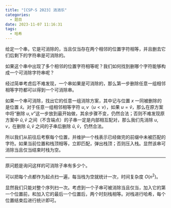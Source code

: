```yaml
---
title: "[CSP-S 2023] 消消乐"
categories:
  - 题目
date: 2023-11-07 11:16:31
tags:
  - 哈希
---
```

给定一个串，它是可消除的，当且仅当存在两个相邻的位置字符相等，并且删去它们后剩下的字符串是可消除的。

如果这个串中出现了多个相邻的位置字符相等呢？我们如何找到删哪个字符能够构成一个可消除字符串呢？

经过简单考虑后不难发现，一个串如果是可消除的，那么第一步删除任意一组相邻相等字符都可以得到一个可消除串。

如果一个串可消除，找出它的任意一组消除方案，其中记与位置 $x$ 一同被删除的是位置 $\hat x$。对于任意一组相邻相等字符 $u,v$（$u<v$），如果 $u=\hat v$，那么在原方案中将“删除 $u,v$”这一步放到最开始做，其余步骤不变，仍然合法；否则不难发现原方案中 $\hat u,\hat v$ 之间（不含端点）的子串一定是内部相互配对，那么我们先消除 $u,v$，在删除 $\hat u,\hat v$ 之间的子串后删除 $\hat u,\hat v$，仍然合法。

所以我们从前往后考察每个位置，并维护一个栈表示已经做完的前缀中未被匹配的字符。如果当前位置和栈顶相等，立即匹配，弹出栈顶；否则压入栈。显然该串可消除当且仅当结束时栈为空。

---

原问题是询问这样的可消除子串有多少个。

可以把每个点都作为起点扫一遍，每当栈为空就统计一次，时间复杂度 $O(n^2)$。

显然我们只能对整个序列扫一次。考虑到一个子串可被消除当且仅当，加入它的第一个位置前，和加入它的最后一个位置后，两个时刻栈相等。对栈进行哈希，每个位置结束后进行统计即可。